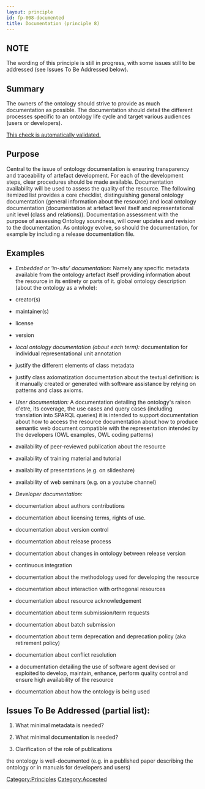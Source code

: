 ```yaml
---
layout: principle
id: fp-008-documented
title: Documentation (principle 8)
---
```



NOTE
-------
The wording of this principle is still in progress, with some issues still to be addressed (see Issues To Be Addressed below).

Summary
-------
The owners of the ontology should strive to provide as much documentation as possible. The documentation should detail the different processes specific to an ontology life cycle and target various audiences (users or developers).

[This check is automatically validated.](checks/fp_008)

Purpose
-------
Central to the issue of ontology documentation is ensuring transparency and traceability of artefact development. For each of the development steps, clear procedures should be made available. Documentation availability will be used to assess the quality of the resource. The following itemized list provides a core checklist, distinguishing  general ontology documentation (general information about the resource) and local ontology documentation (documentation at artefact level itself and representational unit level (class and relations)). Documentation assessment with the purpose of assessing Ontology soundness, will cover updates and revision to the documentation. As ontology evolve, so should the documentation, for example by including a release documentation file.

Examples
--------

* _Embedded or 'in-situ' documentation_:
Namely any specific metadata available from the ontology artefact itself providing information about the resource in its entirety or parts of it.
global ontology description (about the ontology as a whole):
 *  creator(s)
 * maintainer(s)
 * license
 * version

* _local ontology documentation (about each term):_
documentation for individual representational unit annotation
 * justify the different elements of class metadata
 * justify class axiomatization
documentation about the textual definition: is it manually created or generated with software assistance by relying on patterns and class axioms.	

* _User documentation:_
A documentation detailing the ontology's raison d'etre, its coverage, the use cases and query cases (including translation into  SPARQL queries) it is intended to support
documentation about how to access the resource
documentation about how to produce semantic web document compatible with the representation intended by the developers (OWL examples, OWL coding patterns)
 * availability of peer-reviewed publication about the resource
 * availability of training material and tutorial
 * availability of presentations (e.g. on slideshare)
 * availability of web seminars (e.g. on a youtube channel)

* _Developer documentation:_

 * documentation about authors contributions
 * documentation about licensing terms, rights of use.
 * documentation about version control 
 * documentation about release process
 * documentation about changes in ontology between release version
 * continuous integration
 * documentation about the methodology used for developing the resource
 * documentation about interaction with orthogonal resources
 * documentation about resource acknowledgement
 * documentation about term submission/term requests
 * documentation about batch submission
 * documentation about term deprecation and deprecation policy (aka retirement policy)
 * documentation about conflict resolution
 * a documentation detailing the use of software agent devised or exploited to develop, maintain, enhance, perform quality control and ensure high availability of the resource
 * documentation about how the ontology is being used


Issues To Be Addressed (partial list):
-------
1. What minimal metadata is needed?

2. What minimal documentation is needed?

3. Clarification of the role of publications



the ontology is well-documented (e.g. in a published paper describing the ontology or in manuals for developers and users)


<Category:Principles> <Category:Accepted>
